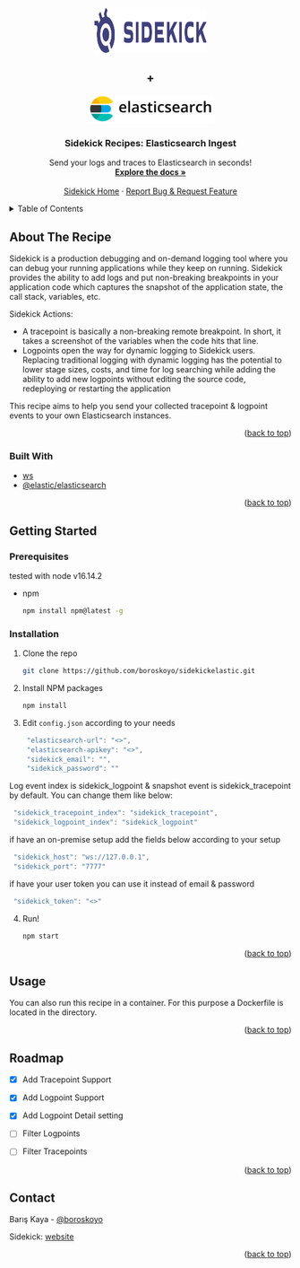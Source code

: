 <div id="top"></div>


<!-- PROJECT SHIELDS -->

<!-- PROJECT LOGO -->
<br />
<div align="center">
  <a href="https://www.runsidekick.com">
    <img src="Sidekick_Logo.svg" alt="Logo" width="200" height="80">
  </a>
  <h2 align="center">+</h2>
   <a href="https://www.runsidekick.com">
    <img src="Elasticsearch_logo.png" alt="Logo" width="227" height="50">
  </a>

  <h3 align="center">Sidekick Recipes: Elasticsearch Ingest</h3>

  <p align="center">
    Send your logs and traces to Elasticsearch in seconds!
    <br />
    <a href="https://docs.runsidekick.com/"><strong>Explore the docs »</strong></a>
    <br />
    <br />
    <a href="https://www.runsidekick.com">Sidekick Home</a>
    ·
    <a href="https://www.runsidekick.com/contact-us">Report Bug & Request Feature</a>
  </p>
</div>



<!-- TABLE OF CONTENTS -->
<details>
  <summary>Table of Contents</summary>
  <ol>
    <li>
      <a href="#about-the-recipe">About The Recipe</a>
      <ul>
        <li><a href="#built-with">Built With</a></li>
      </ul>
    </li>
    <li>
      <a href="#getting-started">Getting Started</a>
      <ul>
        <li><a href="#prerequisites">Prerequisites</a></li>
        <li><a href="#installation">Installation</a></li>
      </ul>
    </li>
    <li><a href="#usage">Usage</a></li>
    <li><a href="#roadmap">Roadmap</a></li>
    <li><a href="#contact">Contact</a></li>
  </ol>
</details>



<!-- ABOUT THE PROJECT -->
## About The Recipe


Sidekick is a production debugging and on-demand logging tool where you can debug your running applications while they keep on running. Sidekick provides the ability to add logs and put non-breaking breakpoints in your application code which captures the snapshot of the application state, the call stack, variables, etc.

Sidekick Actions:
* A tracepoint is basically a non-breaking remote breakpoint. In short, it takes a screenshot of the variables when the code hits that line.
* Logpoints open the way for dynamic logging to Sidekick users. Replacing traditional logging with dynamic logging has the potential to lower stage sizes, costs, and time for log searching while adding the ability to add new logpoints without editing the source code, redeploying or restarting the application

This recipe aims to help you send your collected tracepoint & logpoint events to your own Elasticsearch instances.


<p align="right">(<a href="#top">back to top</a>)</p>



### Built With

* [ws](https://github.com/websockets/ws)
* [@elastic/elasticsearch](https://github.com/elastic/elasticsearch-js)

<p align="right">(<a href="#top">back to top</a>)</p>



<!-- GETTING STARTED -->
## Getting Started


### Prerequisites

tested with node v16.14.2
* npm
  ```sh
  npm install npm@latest -g
  ```

### Installation

1. Clone the repo
   ```sh
   git clone https://github.com/boroskoyo/sidekickelastic.git
   ```
2. Install NPM packages
   ```sh
   npm install
   ```

3. Edit `config.json` according to your needs
   ```js
    "elasticsearch-url": "<>",
    "elasticsearch-apikey": "<>",
    "sidekick_email": "",
    "sidekick_password": ""
   ```

  Log event index is sidekick_logpoint & snapshot event is sidekick_tracepoint by default. You can change them like below:

   ```js
    "sidekick_tracepoint_index": "sidekick_tracepoint",
    "sidekick_logpoint_index": "sidekick_logpoint"
   ```
   
  if have an on-premise setup add the fields below according to your setup 

   ```js
    "sidekick_host": "ws://127.0.0.1",
    "sidekick_port": "7777"
   ```

  if have your user token you can use it instead of email & password 

   ```js
    "sidekick_token": "<>"
   ```

4. Run!
   ```sh
   npm start
   ```
<p align="right">(<a href="#top">back to top</a>)</p>



<!-- USAGE EXAMPLES -->
## Usage

You can also run this recipe in a container. For this purpose a Dockerfile is located in the directory.

<p align="right">(<a href="#top">back to top</a>)</p>



<!-- ROADMAP -->
## Roadmap

- [x] Add Tracepoint Support
- [x] Add Logpoint Support
- [x] Add Logpoint Detail setting
- [ ] Filter Logpoints
- [ ] Filter Tracepoints



<p align="right">(<a href="#top">back to top</a>)</p>


<!-- CONTACT -->
## Contact

Barış Kaya - [@boroskoyo](https://twitter.com/boroskoyo)

Sidekick: [website](https://www.runsidekick.com)

<p align="right">(<a href="#top">back to top</a>)</p>
